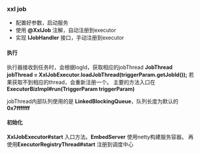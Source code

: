 ### xxl job

- 配置好参数，启动服务
- 使用 **@XxlJob** 注解，自动注册到executor
- 实现 **IJobHandler** 接口，手动注册到executor

#### 执行
执行器接收到任务时，会根据logId，获取相应的jobThread **JobThread jobThread = XxlJobExecutor.loadJobThread(triggerParam.getJobId());**
若果获取不到相应的thread，会重新注册一个。
主要的方法入口在 **ExecutorBizImpl#run(TriggerParam triggerParam)**

jobThread内部队列使用的是 **LinkedBlockingQueue**，队列长度为默认的 **0x7fffffff**

#### 初始化

**XxlJobExecutor#start** 入口方法。**EmbedServer** 使用netty构建服务容器。
再使用**ExecutorRegistryThread#start** 注册到调度中心
